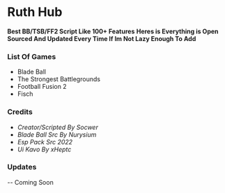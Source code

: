 # Ruth Hub
**Best BB/TSB/FF2 Script Like 100+ Features**
**Heres is Everything is Open Sourced And Updated Every Time If Im Not Lazy Enough To Add**

### List Of Games
- Blade Ball
- The Strongest Battlegrounds
- Football Fusion 2
- Fisch
### Credits
- *Creator/Scripted By Socwer*
- *Blade Ball Src By Nurysium*
- *Esp Pack Src 2022*
- *Ui Kavo By xHeptc*
### Updates
-- Coming Soon

